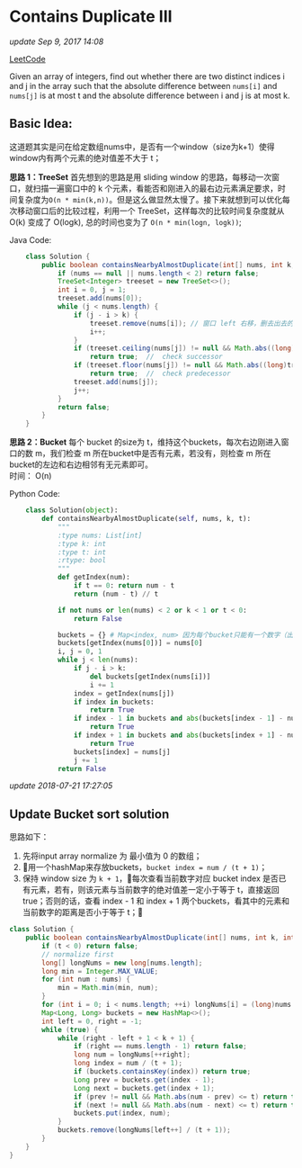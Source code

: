 # Contains Duplicate III

_update Sep 9, 2017 14:08_

[LeetCode](https://leetcode.com/problems/contains-duplicate-iii/description/)

Given an array of integers, find out whether there are two distinct indices i and j in the array such that the absolute difference between `nums[i]` and `nums[j]` is at most t and the absolute difference between i and j is at most k.

## Basic Idea:

这道题其实是问在给定数组nums中，是否有一个window（size为k+1）使得window内有两个元素的绝对值差不大于 t；

**思路 1：TreeSet** 首先想到的思路是用 sliding window 的思路，每移动一次窗口，就扫描一遍窗口中的 k 个元素，看能否和刚进入的最右边元素满足要求，时间复杂度为`O(n * min(k,n))`。但是这么做显然太慢了。接下来就想到可以优化每次移动窗口后的比较过程，利用一个 TreeSet，这样每次的比较时间复杂度就从 O\(k\) 变成了 O\(logk\), 总的时间也变为了 `O(n * min(logn, logk))`;

Java Code:

```java
    class Solution {
        public boolean containsNearbyAlmostDuplicate(int[] nums, int k, int t) {
            if (nums == null || nums.length < 2) return false;
            TreeSet<Integer> treeset = new TreeSet<>();
            int i = 0, j = 1;
            treeset.add(nums[0]);
            while (j < nums.length) {
                if (j - i > k) {
                    treeset.remove(nums[i]); // 窗口 left 右移，删去出去的num
                    i++;
                }
                if (treeset.ceiling(nums[j]) != null && Math.abs((long)treeset.ceiling(nums[j]) - (long)nums[j]) <= t)
                    return true;  //  check successor
                if (treeset.floor(nums[j]) != null && Math.abs((long)treeset.floor(nums[j]) - (long)nums[j]) <= t)
                    return true;  //  check predecessor
                treeset.add(nums[j]);
                j++;
            }
            return false;
        }
    }
```

**思路 2：Bucket** 每个 bucket 的size为 t，维持这个buckets，每次右边刚进入窗口的数 m，我们检查 m 所在bucket中是否有元素，若没有，则检查 m 所在bucket的左边和右边相邻有无元素即可。  
时间： O\(n\)

Python Code:

```python
    class Solution(object):
        def containsNearbyAlmostDuplicate(self, nums, k, t):
            """
            :type nums: List[int]
            :type k: int
            :type t: int
            :rtype: bool
            """
            def getIndex(num):
                if t == 0: return num - t
                return (num - t) // t

            if not nums or len(nums) < 2 or k < 1 or t < 0:
                return False

            buckets = {} # Map<index, num> 因为每个bucket只能有一个数字（出现两个就返回true了）
            buckets[getIndex(nums[0])] = nums[0]
            i, j = 0, 1
            while j < len(nums):
                if j - i > k:
                    del buckets[getIndex(nums[i])]
                    i += 1
                index = getIndex(nums[j])
                if index in buckets:
                    return True
                if index - 1 in buckets and abs(buckets[index - 1] - nums[j]) <= t:
                    return True
                if index + 1 in buckets and abs(buckets[index + 1] - nums[j]) <= t:
                    return True
                buckets[index] = nums[j]
                j += 1
            return False
```

_update 2018-07-21 17:27:05_

## Update Bucket sort solution

思路如下：

1. 先将input array normalize 为 最小值为 0 的数组；
2. 用一个hashMap来存放buckets，`bucket index = num / (t + 1)`；
3. 保持 window size 为 `k + 1`，每次查看当前数字对应 bucket index 是否已有元素，若有，则该元素与当前数字的绝对值差一定小于等于 t，直接返回true；否则的话，查看 index - 1 和 index + 1 两个buckets，看其中的元素和当前数字的距离是否小于等于 t；

```java
class Solution {
    public boolean containsNearbyAlmostDuplicate(int[] nums, int k, int t) {
        if (t < 0) return false;
        // normalize first
        long[] longNums = new long[nums.length];
        long min = Integer.MAX_VALUE;
        for (int num : nums) {
            min = Math.min(min, num);
        }
        for (int i = 0; i < nums.length; ++i) longNums[i] = (long)nums[i] - min;
        Map<Long, Long> buckets = new HashMap<>();
        int left = 0, right = -1;
        while (true) {
            while (right - left + 1 < k + 1) {
                if (right == nums.length - 1) return false;
                long num = longNums[++right];
                long index = num / (t + 1);
                if (buckets.containsKey(index)) return true;
                Long prev = buckets.get(index - 1);
                Long next = buckets.get(index + 1);
                if (prev != null && Math.abs(num - prev) <= t) return true;
                if (next != null && Math.abs(num - next) <= t) return true;
                buckets.put(index, num);
            }
            buckets.remove(longNums[left++] / (t + 1));
        }
    }
}
```

